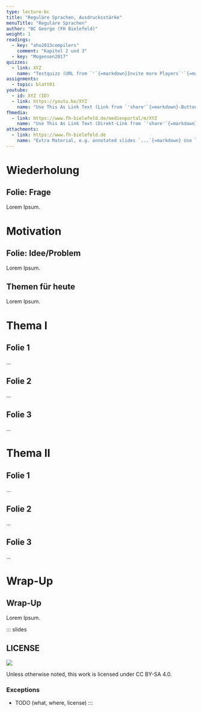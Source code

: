 ```yaml
---
type: lecture-bc
title: "Reguläre Sprachen, Ausdrucksstärke"
menuTitle: "Reguläre Sprachen"
author: "BC George (FH Bielefeld)"
weight: 1
readings:
  - key: "aho2013compilers"
    comment: "Kapitel 2 und 3"
  - key: "Mogensen2017"
quizzes:
  - link: XYZ
    name: "Testquizz (URL from `'`{=markdown}Invite more Players`'`{=markdown})"
assignments:
  - topic: blatt01
youtube:
  - id: XYZ (ID)
  - link: https://youtu.be/XYZ
    name: "Use This As Link Text (Link from `'share'`{=markdown}-Button)"
fhmedia:
  - link: https://www.fh-bielefeld.de/medienportal/m/XYZ
    name: "Use This As Link Text (Direkt-Link from `'share'`{=markdown}-Button)"
attachments:
  - link: https://www.fh-bielefeld.de
    name: "Extra Material, e.g. annotated slides `...`{=markdown} Use This As Link Text"
---
```



# Wiederholung

## Folie: Frage
Lorem Ipsum.



# Motivation

## Folie: Idee/Problem
Lorem Ipsum.

## Themen für heute
Lorem Ipsum.



# Thema I

## Folie 1
...

## Folie 2
...

## Folie 3
...



# Thema II

## Folie 1
...

## Folie 2
...

## Folie 3
...



# Wrap-Up
## Wrap-Up
Lorem Ipsum.







<!-- DO NOT REMOVE - THIS IS A LAST SLIDE TO INDICATE THE LICENSE AND POSSIBLE EXCEPTIONS (IMAGES, ...). -->
::: slides
## LICENSE
![](https://licensebuttons.net/l/by-sa/4.0/88x31.png)

Unless otherwise noted, this work is licensed under CC BY-SA 4.0.

### Exceptions
*   TODO (what, where, license)
:::
